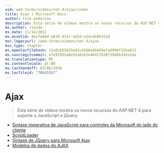 ```yaml
---
uid: web-forms/videos/net-4/ajax/index
title: Ajax | Microsoft Docs
author: rick-anderson
description: Esta série de vídeos mostra os novos recursos do ASP.NET 4 para suporte a JavaScript e jQuery.
ms.author: riande
ms.date: 11/14/2011
ms.assetid: 4ee7a86d-e619-4fe7-ad2d-e24cde8b3158
msc.legacyurl: /web-forms/videos/net-4/ajax
msc.type: chapter
ms.openlocfilehash: 31a0cb55825ed3c4266e9b669e7a699df15ba623
ms.sourcegitcommit: e7e91932a6e91a63e2e46417626f39d6b244a3ab
ms.translationtype: MT
ms.contentlocale: pt-BR
ms.lasthandoff: 03/06/2020
ms.locfileid: "78641557"
---
```

# <a name="ajax"></a>Ajax

> Esta série de vídeos mostra os novos recursos do ASP.NET 4 para suporte a JavaScript e jQuery.

- [Sintaxe imperativa de JavaScript para controles da Microsoft do lado do cliente](aspnet-4-quick-hit-imperative-javascript-syntax-for-microsoft-client-side-controls.md)
- [ScriptLoader](aspnet-4-quick-hit-the-scriptloader.md)
- [Sintaxe de JQuery para Microsoft Ajax](aspnet-4-quick-hit-jquery-syntax-for-microsoft-ajax.md)
- [Modelos de dados do AJAX](aspnet-4-quick-hit-ajax-data-templates.md)
